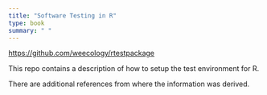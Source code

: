 ```yaml
---
title: "Software Testing in R"
type: book
summary: " "
---
```


https://github.com/weecology/rtestpackage

This repo contains a description of how to setup the test environment for R.

There are additional references from where the information was derived.
